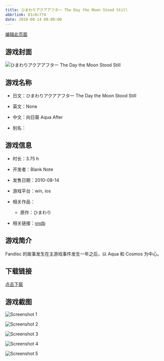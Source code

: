 ```yaml
---
title: ひまわりアクアアフター The Day the Moon Stood Still
abbrlink: 81c0c774
date: 2010-08-14 00:00:00
---
```

[编辑此页面](https://github.com/ACG-3/ADV3-source/blob/main/source/_posts/games/%E3%81%B2%E3%81%BE%E3%82%8F%E3%82%8A%E3%82%A2%E3%82%AF%E3%82%A2%E3%82%A2%E3%83%95%E3%82%BF%E3%83%BC%20The%20Day%20the%20Moon%20Stood%20Still.md)

## 游戏封面

![ひまわりアクアアフター The Day the Moon Stood Still](https%3A//pan.timero.xyz/onedrive/img_lib_001/%E3%81%B2%E3%81%BE%E3%82%8F%E3%82%8A%E3%82%A2%E3%82%AF%E3%82%A2%E3%82%A2%E3%83%95%E3%82%BF%E3%83%BC%20The%20Day%20the%20Moon%20Stood%20Still_cover.avif)


## 游戏名称

- 日文：ひまわりアクアアフター The Day the Moon Stood Still
- 英文：None
- 中文：向日葵 Aqua After

- 别名：


## 游戏信息

- 时长：3.75 h
- 开发者：Blank Note
- 发售日期：2010-08-14
- 游戏平台：win, ios
- 相关作品：
   - 原作：ひまわり

- 相关链接：[vndb](https://vndb.org/v4876)


## 游戏简介

Fandisc 的故事发生在主游戏事件发生一年之后，以 Aqua 和 Cosmos 为中心。


## 下载链接

[点击下载](https://pan.timero.xyz/onedrive/adv_lib_001/%E3%81%B2%E3%81%BE%E3%82%8F%E3%82%8A%E3%82%A2%E3%82%AF%E3%82%A2%E3%82%A2%E3%83%95%E3%82%BF%E3%83%BC%20The%20Day%20the%20Moon%20Stood%20Still)


## 游戏截图


![Screenshot 1](https%3A//pan.timero.xyz/onedrive/img_lib_001/%E3%81%B2%E3%81%BE%E3%82%8F%E3%82%8A%E3%82%A2%E3%82%AF%E3%82%A2%E3%82%A2%E3%83%95%E3%82%BF%E3%83%BC%20The%20Day%20the%20Moon%20Stood%20Still_Screenshot_1.avif)

![Screenshot 2](https%3A//pan.timero.xyz/onedrive/img_lib_001/%E3%81%B2%E3%81%BE%E3%82%8F%E3%82%8A%E3%82%A2%E3%82%AF%E3%82%A2%E3%82%A2%E3%83%95%E3%82%BF%E3%83%BC%20The%20Day%20the%20Moon%20Stood%20Still_Screenshot_2.avif)

![Screenshot 3](https%3A//pan.timero.xyz/onedrive/img_lib_001/%E3%81%B2%E3%81%BE%E3%82%8F%E3%82%8A%E3%82%A2%E3%82%AF%E3%82%A2%E3%82%A2%E3%83%95%E3%82%BF%E3%83%BC%20The%20Day%20the%20Moon%20Stood%20Still_Screenshot_3.avif)

![Screenshot 4](https%3A//pan.timero.xyz/onedrive/img_lib_001/%E3%81%B2%E3%81%BE%E3%82%8F%E3%82%8A%E3%82%A2%E3%82%AF%E3%82%A2%E3%82%A2%E3%83%95%E3%82%BF%E3%83%BC%20The%20Day%20the%20Moon%20Stood%20Still_Screenshot_4.avif)

![Screenshot 5](https%3A//pan.timero.xyz/onedrive/img_lib_001/%E3%81%B2%E3%81%BE%E3%82%8F%E3%82%8A%E3%82%A2%E3%82%AF%E3%82%A2%E3%82%A2%E3%83%95%E3%82%BF%E3%83%BC%20The%20Day%20the%20Moon%20Stood%20Still_Screenshot_5.avif)

